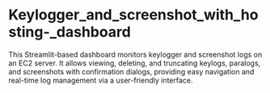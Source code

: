 # Keylogger_and_screenshot_with_hosting-_dashboard
This Streamlit-based dashboard monitors keylogger and screenshot logs on an EC2 server. It allows viewing, deleting, and truncating keylogs, paralogs, and screenshots with confirmation dialogs, providing easy navigation and real-time log management via a user-friendly interface.
